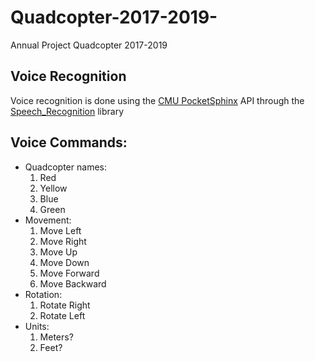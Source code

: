 # Quadcopter-2017-2019-
Annual Project Quadcopter 2017-2019

## Voice Recognition
Voice recognition is done using the [CMU PocketSphinx](https://github.com/bambocher/pocketsphinx-python) API through the [Speech_Recognition](https://github.com/Uberi/speech_recognition) library

## Voice Commands:
- Quadcopter names:
	1. Red
	2. Yellow
	3. Blue
	4. Green
- Movement:
	1. Move Left
	2. Move Right
	3. Move Up
	4. Move Down
	5. Move Forward
	6. Move Backward
- Rotation:
	1. Rotate Right
	2. Rotate Left
- Units:
	1. Meters?
	2. Feet?
